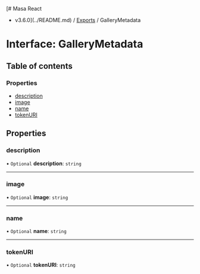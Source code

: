 [# Masa React
 - v3.6.0](../README.md) / [Exports](../modules.md) / GalleryMetadata

# Interface: GalleryMetadata

## Table of contents

### Properties

- [description](GalleryMetadata.md#description)
- [image](GalleryMetadata.md#image)
- [name](GalleryMetadata.md#name)
- [tokenURI](GalleryMetadata.md#tokenuri)

## Properties

### description

• `Optional` **description**: `string`

___

### image

• `Optional` **image**: `string`

___

### name

• `Optional` **name**: `string`

___

### tokenURI

• `Optional` **tokenURI**: `string`
